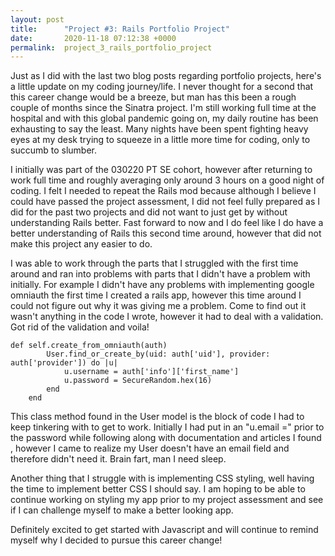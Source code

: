 ```yaml
---
layout: post
title:      "Project #3: Rails Portfolio Project"
date:       2020-11-18 07:12:38 +0000
permalink:  project_3_rails_portfolio_project
---
```



Just as I did with the last two blog posts regarding portfolio projects, here's a little update on my coding journey/life. I never thought for a second that this career change would be a breeze, but man has this been a rough couple of months since the Sinatra project. I'm still working full time at the hospital and with this global pandemic going on, my daily routine has been exhausting to say the least. Many nights have been spent fighting heavy eyes at my desk trying to squeeze in a little more time for coding, only to succumb to slumber. 

I initially was part of the 030220 PT SE cohort, however after returning to work full time and roughly averaging only around 3 hours on a good night of coding. I felt I needed to repeat the Rails mod because although I believe I could have passed the project assessment, I did not feel fully prepared as I did for the past two projects and did not want to just get by without understanding Rails better. Fast forward to now and I do feel like I do have a better understanding of Rails this second time around, however that did not make this project any easier to do.

I was able to work through the parts that I struggled with the first time around and ran into problems with parts that I didn't have a problem with initially. For example I didn't have any problems with implementing google omniauth the first time I created a rails app, however this time around I could not figure out why it was giving me a problem. Come to find out it wasn't anything in the code I wrote, however it had to deal with a validation. Got rid of the validation and voila! 

```
def self.create_from_omniauth(auth)
        User.find_or_create_by(uid: auth['uid'], provider: auth['provider']) do |u|
            u.username = auth['info']['first_name']
            u.password = SecureRandom.hex(16)
        end
    end
```

This class method found in the User model is the block of code I had to keep tinkering with to get to work. Initially I had put in an "u.email =" prior to the password while following along with documentation and articles I found , however I came to realize my User doesn't have an email field and therefore didn't need it. Brain fart, man I need sleep.

Another thing that I struggle with is implementing CSS styling, well having the time to implement better CSS I should say. I am hoping to be able to continue working on styling my app prior to my project assessment and see if I can challenge myself to make a better looking app.

Definitely excited to get started with Javascript and will continue to remind myself why I decided to pursue this career change! 








